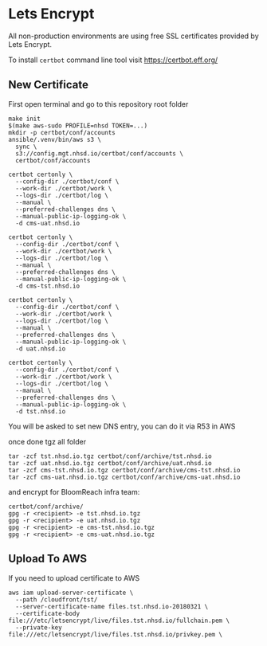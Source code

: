# Lets Encrypt

All non-production environments are using free SSL certificates provided by
Lets Encrypt.

To install `certbot` command line tool visit https://certbot.eff.org/




## New Certificate

First open terminal and go to this repository root folder

```
make init
$(make aws-sudo PROFILE=nhsd TOKEN=...)
mkdir -p certbot/conf/accounts
ansible/.venv/bin/aws s3 \
  sync \
  s3://config.mgt.nhsd.io/certbot/conf/accounts \
  certbot/conf/accounts
```

```
certbot certonly \
  --config-dir ./certbot/conf \
  --work-dir ./certbot/work \
  --logs-dir ./certbot/log \
  --manual \
  --preferred-challenges dns \
  --manual-public-ip-logging-ok \
  -d cms-uat.nhsd.io
```

```
certbot certonly \
  --config-dir ./certbot/conf \
  --work-dir ./certbot/work \
  --logs-dir ./certbot/log \
  --manual \
  --preferred-challenges dns \
  --manual-public-ip-logging-ok \
  -d cms-tst.nhsd.io
```

```
certbot certonly \
  --config-dir ./certbot/conf \
  --work-dir ./certbot/work \
  --logs-dir ./certbot/log \
  --manual \
  --preferred-challenges dns \
  --manual-public-ip-logging-ok \
  -d uat.nhsd.io
```

```
certbot certonly \
  --config-dir ./certbot/conf \
  --work-dir ./certbot/work \
  --logs-dir ./certbot/log \
  --manual \
  --preferred-challenges dns \
  --manual-public-ip-logging-ok \
  -d tst.nhsd.io
```

You will be asked to set new DNS entry, you can do it via R53 in AWS

once done tgz all folder

```
tar -zcf tst.nhsd.io.tgz certbot/conf/archive/tst.nhsd.io
tar -zcf uat.nhsd.io.tgz certbot/conf/archive/uat.nhsd.io
tar -zcf cms-tst.nhsd.io.tgz certbot/conf/archive/cms-tst.nhsd.io
tar -zcf cms-uat.nhsd.io.tgz certbot/conf/archive/cms-uat.nhsd.io
```

and encrypt for BloomReach infra team:

```
certbot/conf/archive/
gpg -r <recipient> -e tst.nhsd.io.tgz
gpg -r <recipient> -e uat.nhsd.io.tgz
gpg -r <recipient> -e cms-tst.nhsd.io.tgz
gpg -r <recipient> -e cms-uat.nhsd.io.tgz
```




## Upload To AWS

If you need to upload certificate to AWS

```
aws iam upload-server-certificate \
  --path /cloudfront/tst/
  --server-certificate-name files.tst.nhsd.io-20180321 \
  --certificate-body file:///etc/letsencrypt/live/files.tst.nhsd.io/fullchain.pem \
  --private-key file:///etc/letsencrypt/live/files.tst.nhsd.io/privkey.pem \
```
